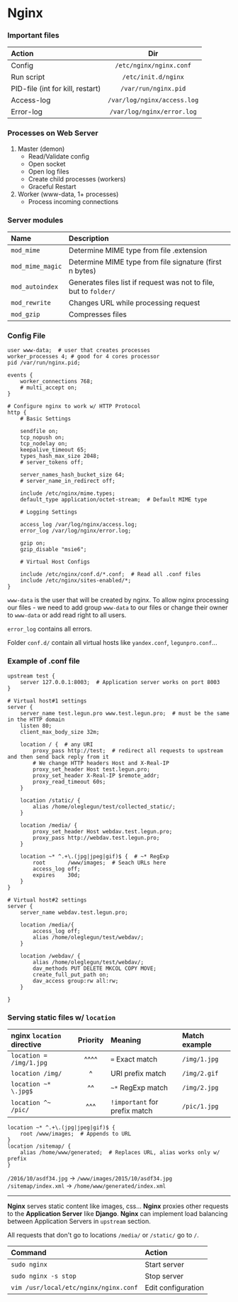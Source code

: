 # Nginx

### Important files

| Action                           |             Dir             |
|:---------------------------------|:---------------------------:|
| Config                           |   `/etc/nginx/nginx.conf`   |
| Run script                       |     `/etc/init.d/nginx`     |
| PID-file (int for kill, restart) |    `/var/run/nginx.pid`     |
| Access-log                       | `/var/log/nginx/access.log` |
| Error-log                        | `/var/log/nginx/error.log`  |

### Processes on Web Server

1. Master (demon)
    * Read/Validate config
    * Open socket
    * Open log files
    * Create child processes (workers)
    * Graceful Restart
2. Worker (www-data, 1+ processes)
    * Process incoming connections

### Server modules

| Name             | Description                                                       |
|:-----------------|:------------------------------------------------------------------|
| `mod_mime`       | Determine MIME type from file .extension                          |
| `mod_mime_magic` | Determine MIME type from file signature (first n bytes)           |
| `mod_autoindex`  | Generates files list if request was not to file, but to `folder/` |
| `mod_rewrite`    | Changes URL while processing request                              |
| `mod_gzip`       | Compresses files                                                  |

### Config File


```nginx
user www-data;  # user that creates processes 
worker_processes 4; # good for 4 cores processor
pid /var/run/nginx.pid;

events {
    worker_connections 768;
    # multi_accept on;
}

# Configure nginx to work w/ HTTP Protocol
http {
    # Basic Settings
    
    sendfile on;
    tcp_nopush on;
    tcp_nodelay on;
    keepalive_timeout 65;
    types_hash_max_size 2048;
    # server_tokens off;
    
    server_names_hash_bucket_size 64;
    # server_name_in_redirect off;
    
    include /etc/nginx/mime.types;
    default_type application/octet-stream;  # Default MIME type
    
    # Logging Settings
    
    access_log /var/log/nginx/access.log;
    error_log /var/log/nginx/error.log;
    
    gzip on;
    gzip_disable "msie6";

    # Virtual Host Configs

    include /etc/nginx/conf.d/*.conf;  # Read all .conf files
    include /etc/nginx/sites-enabled/*;
}
```

`www-data` is the user that will be created by nginx. To allow nginx
processing our files - we need to add group `www-data` to our files or
change their owner to `www-data` or add read right to all users.

`error_log` contains all errors.

Folder `conf.d/` contain all virtual hosts like `yandex.conf`,
`legunpro.conf`...

### Example of .conf file

```nginx
upstream test {
    server 127.0.0.1:8003;  # Application server works on port 8003
}

# Virtual host#1 settings
server {
    server_name test.legun.pro www.test.legun.pro;  # must be the same in the HTTP domain
    listen 80;
    client_max_body_size 32m;

    location / {  # any URI
        proxy_pass http://test;  # redirect all requests to upstream and then send back reply from it
        # We change HTTP headers Host and X-Real-IP
        proxy_set_header Host test.legun.pro;
        proxy_set_header X-Real-IP $remote_addr;
        proxy_read_timeout 60s;
    }

    location /static/ {
        alias /home/oleglegun/test/collected_static/;
    }

    location /media/ {
        proxy_set_header Host webdav.test.legun.pro;
        proxy_pass http://webdav.test.legun.pro;
    }
    
    location ~* ^.+\.(jpg|jpeg|gif)$ {  # ~* RegExp
        root       /www/images;  # Seach URLs here
        access_log off;
        expires    30d;
    }
}

# Virtual host#2 settings
server {
    server_name webdav.test.legun.pro;

    location /media/{ 
        access_log off;
        alias /home/oleglegun/test/webdav/;
    }

    location /webdav/ {
        alias /home/oleglegun/test/webdav/;
        dav_methods PUT DELETE MKCOL COPY MOVE;
        create_full_put_path on;
        dav_access group:rw all:rw;
    }

}
```

### Serving static files w/ `location`

| nginx `location` directive | Priority | Meaning                       | Match example |
|:---------------------------|:--------:|:------------------------------|:--------------|
| `location = /img/1.jpg`    |   ^^^^   | `=` Exact match               | `/img/1.jpg`  |
| `location /img/`           |    ^     | URI prefix match              | `/img/2.gif`  |
| `location ~* \.jpg$`       |    ^^    | `~*` RegExp match             | `/img/2.jpg`  |
| `location ^~ /pic/`        |   ^^^    | `!important` for prefix match | `/pic/1.jpg`  |


```nginx
location ~* ^.+\.(jpg|jpeg|gif)$ {
    root /www/images;  # Appends to URL
}
location /sitemap/ {
    alias /home/www/generated;  # Replaces URL, alias works only w/ prefix
}
```

`/2016/10/asdf34.jpg` -> `/www/images/2015/10/asdf34.jpg`  
`/sitemap/index.xml` -> `/home/www/generated/index.xml`

---

**Nginx** serves static content like images, css... **Nginx** proxies
other requests to the **Application Server** like **Django**. **Nginx**
can implement load balancing between Application Servers in `upstream`
section.

All requests that don't go to locations `/media/` or `/static/` go to
`/`.

| Command                               | Action             |
|:--------------------------------------|:-------------------|
| `sudo nginx`                          | Start server       |
| `sudo nginx -s stop`                  | Stop server        |
| `vim /usr/local/etc/nginx/nginx.conf` | Edit configuration |
